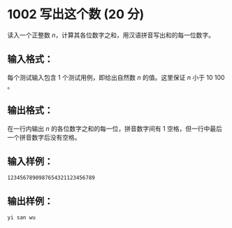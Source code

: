 # 1002 写出这个数 (20 分)


读入一个正整数 $n$，计算其各位数字之和，用汉语拼音写出和的每一位数字。

## 输入格式：
每个测试输入包含 1 个测试用例，即给出自然数 $n$ 的值。这里保证 $n$ 小于 10
​100
​​ 。

## 输出格式：
在一行内输出 $n$ 的各位数字之和的每一位，拼音数字间有 1 空格，但一行中最后一个拼音数字后没有空格。

## 输入样例：
```
1234567890987654321123456789
```

## 输出样例：
```
yi san wu
```
